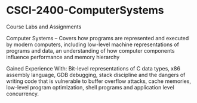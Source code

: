 CSCI-2400-ComputerSystems
=========================

Course Labs and Assignments

Computer Systems – Covers how programs are represented and executed by modern computers, including 
low-level machine representations of programs and data, an understanding of how computer components 
influence performance and memory hierarchy

Gained Experience With: Bit-level representations of C data types, x86 assembly language, GDB debugging, 
                        stack discipline and the dangers of writing code that is vulnerable to buffer 
                        overflow attacks, cache memories, low-level program optimization, shell programs 
                        and application level concurrency.
